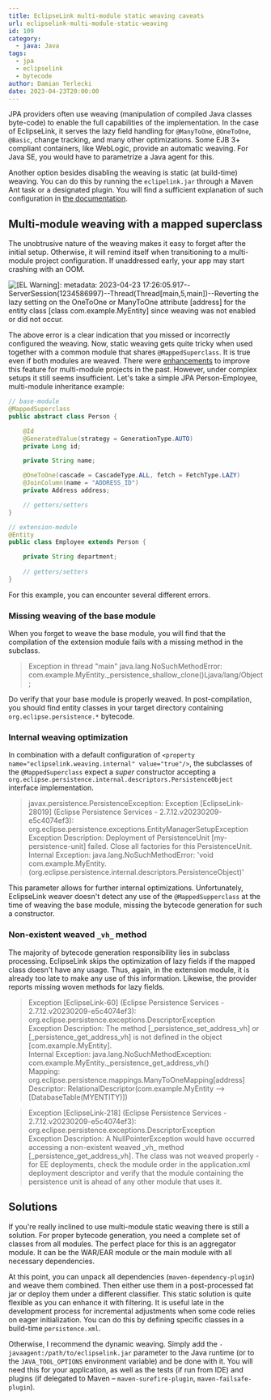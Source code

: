 ```yaml
---
title: EclipseLink multi-module static weaving caveats
url: eclipselink-multi-module-static-weaving
id: 109
category:
  - java: Java
tags:
  - jpa
  - eclipselink
  - bytecode
author: Damian Terlecki
date: 2023-04-23T20:00:00
---
```


JPA providers often use weaving (manipulation of compiled Java classes byte-code) to enable the full capabilities of the implementation.
In the case of EclipseLink, it serves the lazy field handling for `@ManyToOne`, `@OneToOne`, `@Basic`, change tracking, and many other optimizations.
Some EJB 3+ compliant containers, like WebLogic, provide an automatic weaving. For Java SE, you would have to parametrize a Java agent for this. 

Another option besides disabling the weaving is static (at build-time) weaving. You can do this by running the `eclipelink.jar` through a Maven
Ant task or a designated plugin. You will find a sufficient explanation of such configuration in [the documentation](https://wiki.eclipse.org/EclipseLink/UserGuide/JPA/Advanced_JPA_Development/Performance/Weaving/Static_Weaving).

## Multi-module weaving with a mapped superclass

The unobtrusive nature of the weaving makes it easy to forget after the initial setup. Otherwise, it will remind
itself when transitioning to a multi-module project configuration. If unaddressed early, your app may start crashing with an OOM.

<img src="/img/hq/eclipselink-no-weaving.png" title='Weaving warning controlled by the "eclipselink.logging.level" persistence property' alt='[EL Warning]: metadata: 2023-04-23 17:26:05.917--ServerSession(1234586997)--Thread(Thread[main,5,main])--Reverting the lazy setting on the OneToOne or ManyToOne attribute [address] for the entity class [class com.example.MyEntity] since weaving was not enabled or did not occur.'>

The above error is a clear indication that you missed or incorrectly configured the weaving. Now, static weaving gets quite tricky when used together with a common module
that shares `@MappedSuperclass`. It is true even if both modules are weaved. There were [enhancements](https://bugs.eclipse.org/bugs/show_bug.cgi?id=466271) to improve this feature for multi-module projects in the past.
However, under complex setups it still seems insufficient. Let's take a simple JPA Person-Employee, multi-module inheritance example:

```java
// base-module
@MappedSuperclass
public abstract class Person {

    @Id
    @GeneratedValue(strategy = GenerationType.AUTO)
    private Long id;

    private String name;

    @OneToOne(cascade = CascadeType.ALL, fetch = FetchType.LAZY)
    @JoinColumn(name = "ADDRESS_ID")
    private Address address;

    // getters/setters
}

// extension-module
@Entity
public class Employee extends Person {

    private String department;
    
    // getters/setters
}
```

For this example, you can encounter several different errors.

### Missing weaving of the base module

When you forget to weave the base module, you will find that the compilation of the extension module fails with a missing method in the subclass.

> Exception in thread "main" java.lang.NoSuchMethodError: com.example.MyEntity._persistence_shallow_clone()Ljava/lang/Object;

Do verify that your base module is properly weaved. In post-compilation, you should find entity classes in your target directory
containing `org.eclipse.persistence.*` bytecode.

### Internal weaving optimization

In combination with a default configuration of `<property name="eclipselink.weaving.internal" value="true"/>`, the
subclasses of the `@MappedSuperclass` expect a *super* constructor accepting
a `org.eclipse.persistence.internal.descriptors.PersistenceObject` interface implementation.

> javax.persistence.PersistenceException: Exception [EclipseLink-28019] (Eclipse Persistence Services - 2.7.12.v20230209-e5c4074ef3): org.eclipse.persistence.exceptions.EntityManagerSetupException  
> Exception Description: Deployment of PersistenceUnit [my-persistence-unit] failed. Close all factories for this PersistenceUnit.  
> Internal Exception: java.lang.NoSuchMethodError: 'void com.example.MyEntity.<init>(org.eclipse.persistence.internal.descriptors.PersistenceObject)'

This parameter allows for further internal optimizations. Unfortunately, EclipseLink weaver doesn't detect any use of
the `@MappedSupperclass` at the time of weaving the base module, missing the bytecode generation for such a constructor.

### Non-existent weaved `_vh_` method

The majority of bytecode generation responsibility lies in subclass processing. EclipseLink skips the optimization of lazy fields if the mapped class
doesn't have any usage. Thus, again, in the extension module, it is already too late to make any use of this information.
Likewise, the provider reports missing woven methods for lazy fields.

> Exception [EclipseLink-60] (Eclipse Persistence Services - 2.7.12.v20230209-e5c4074ef3): org.eclipse.persistence.exceptions.DescriptorException  
> Exception Description: The method [_persistence_set_address_vh] or [_persistence_get_address_vh] is not defined in the object [com.example.MyEntity].  
> Internal Exception: java.lang.NoSuchMethodException: com.example.MyEntity._persistence_get_address_vh()  
> Mapping: org.eclipse.persistence.mappings.ManyToOneMapping[address]  
> Descriptor: RelationalDescriptor(com.example.MyEntity --> [DatabaseTable(MYENTITY)])  

> Exception [EclipseLink-218] (Eclipse Persistence Services - 2.7.12.v20230209-e5c4074ef3): org.eclipse.persistence.exceptions.DescriptorException  
> Exception Description: A NullPointerException would have occurred accessing a non-existent weaved \_vh\_ method [_persistence_get_address_vh].  The class was not weaved properly - for EE deployments, check the module order in the application.xml deployment descriptor and verify that the module containing the persistence unit is ahead of any other module that uses it.  


## Solutions

If you're really inclined to use multi-module static weaving there is still a solution.
For proper bytecode generation, you need a complete set of classes from all modules.
The perfect place for this is an aggregator module. It can be the WAR/EAR module or the main module with all necessary dependencies.

At this point, you can unpack all dependencies (`maven-dependency-plugin`) and weave them combined. Then either use them in a post-processed fat jar or deploy them under a different classifier.
This static solution is quite flexible as you can enhance it with filtering. It is useful late in the development process for incremental adjustments when some code
relies on eager initialization. You can do this by defining specific classes in a build-time `persistence.xml`.

Otherwise, I recommend the dynamic weaving. Simply add the `-javaagent:/path/to/eclipselink.jar` parameter to the Java runtime (or to the `JAVA_TOOL_OPTIONS` environment variable) and be done with it.
You will need this for your application, as well as the tests (if run from IDE) and plugins (if delegated to Maven – `maven-surefire-plugin`, `maven-failsafe-plugin`).